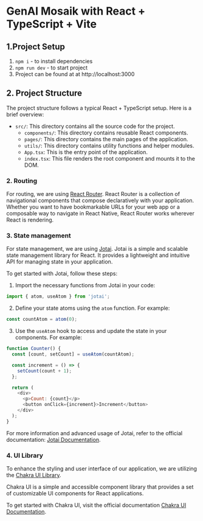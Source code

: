 # GenAI Mosaik with React + TypeScript + Vite


## 1.Project Setup

1. `npm i` - to install dependencies
2. `npm run dev` - to start project
3. Project can be found at at http://localhost:3000


## 2. Project Structure

The project structure follows a typical React + TypeScript setup. Here is a brief overview:

- `src/`: This directory contains all the source code for the project.
  - `components/`: This directory contains reusable React components.
  - `pages/`: This directory contains the main pages of the application.
  - `utils/`: This directory contains utility functions and helper modules.
  - `App.tsx`: This is the entry point of the application.
  - `index.tsx`: This file renders the root component and mounts it to the DOM.



### 2. Routing
For routing, we are using [React Router](https://reactrouter.com/). React Router is a collection of navigational components that compose declaratively with your application. Whether you want to have bookmarkable URLs for your web app or a composable way to navigate in React Native, React Router works wherever React is rendering.


### 3. State management
For state management, we are using [Jotai](https://jotai.org/). Jotai is a simple and scalable state management library for React. It provides a lightweight and intuitive API for managing state in your application.

To get started with Jotai, follow these steps:

1. Import the necessary functions from Jotai in your code:

```javascript
import { atom, useAtom } from 'jotai';
```

2. Define your state atoms using the `atom` function. For example:

```javascript
const countAtom = atom(0);
```

3. Use the `useAtom` hook to access and update the state in your components. For example:

```javascript
function Counter() {
  const [count, setCount] = useAtom(countAtom);

  const increment = () => {
    setCount(count + 1);
  };

  return (
    <div>
      <p>Count: {count}</p>
      <button onClick={increment}>Increment</button>
    </div>
  );
}
```

For more information and advanced usage of Jotai, refer to the official documentation: [Jotai Documentation](https://github.com/pmndrs/jotai).

### 4. UI Library
To enhance the styling and user interface of our application, we are utilizing the [Chakra UI Library](https://chakra-ui.com/).

Chakra UI is a simple and accessible component library that provides a set of customizable UI components for React applications.

To get started with Chakra UI, visit the official documentation [Chakra UI Documentation](https://chakra-ui.com/docs/getting-started).

